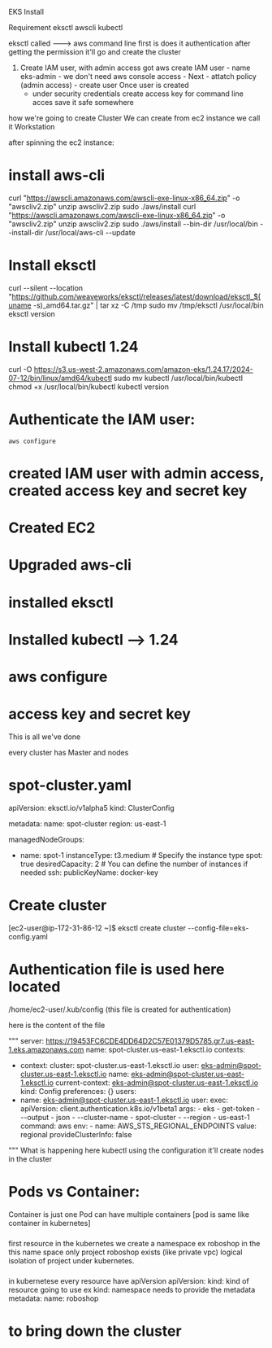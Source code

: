 EKS Install

Requirement
eksctl
awscli
kubectl

eksctl called ---> aws command line
    first is does it authentication
    after getting the permission it'll go and create the cluster

1. Create IAM user, with admin access
    got aws create IAM user 
        - name eks-admin
        - we don't need aws console access
        - Next
        - attatch policy (admin access)
        - create user
    Once user is created
    - under security credentials
     create access key for command line acces
     save it safe somewhere

how we're going to create Cluster
We can create from ec2 instance we call it Workstation

after spinning the ec2 instance:
# install aws-cli
curl "https://awscli.amazonaws.com/awscli-exe-linux-x86_64.zip" -o "awscliv2.zip"
unzip awscliv2.zip
sudo ./aws/install
curl "https://awscli.amazonaws.com/awscli-exe-linux-x86_64.zip" -o "awscliv2.zip"
unzip awscliv2.zip
sudo ./aws/install --bin-dir /usr/local/bin --install-dir /usr/local/aws-cli --update

# Install eksctl
curl --silent --location "https://github.com/weaveworks/eksctl/releases/latest/download/eksctl_$(uname -s)_amd64.tar.gz" | tar xz -C /tmp
sudo mv /tmp/eksctl /usr/local/bin
eksctl version

# Install kubectl 1.24
curl -O https://s3.us-west-2.amazonaws.com/amazon-eks/1.24.17/2024-07-12/bin/linux/amd64/kubectl
sudo mv kubectl /usr/local/bin/kubectl
chmod +x /usr/local/bin/kubectl
kubectl version

# Authenticate the IAM user:
    aws configure
# created IAM user with admin access, created access key and secret key
# Created EC2
# Upgraded aws-cli
# installed eksctl
# Installed kubectl --> 1.24
# aws configure
# access key and secret key
This is all we've done

every cluster has Master and nodes

# spot-cluster.yaml
apiVersion: eksctl.io/v1alpha5
kind: ClusterConfig

metadata:
  name: spot-cluster
  region: us-east-1

managedNodeGroups:
  - name: spot-1
    instanceType: t3.medium  # Specify the instance type
    spot: true
    desiredCapacity: 2  # You can define the number of instances if needed
    ssh:
      publicKeyName: docker-key



  # Create cluster
[ec2-user@ip-172-31-86-12 ~]$ eksctl create cluster --config-file=eks-config.yaml

# Authentication file is used here located 
/home/ec2-user/.kub/config (this file is created for authentication)

here is the content of the file

"""
 server: https://19453FC6CDE4DD64D2C57E01379D5785.gr7.us-east-1.eks.amazonaws.com
  name: spot-cluster.us-east-1.eksctl.io
contexts:
- context:
    cluster: spot-cluster.us-east-1.eksctl.io
    user: eks-admin@spot-cluster.us-east-1.eksctl.io
  name: eks-admin@spot-cluster.us-east-1.eksctl.io
current-context: eks-admin@spot-cluster.us-east-1.eksctl.io
kind: Config
preferences: {}
users:
- name: eks-admin@spot-cluster.us-east-1.eksctl.io
  user:
    exec:
      apiVersion: client.authentication.k8s.io/v1beta1
      args:
      - eks
      - get-token
      - --output
      - json
      - --cluster-name
      - spot-cluster
      - --region
      - us-east-1
      command: aws
      env:
      - name: AWS_STS_REGIONAL_ENDPOINTS
        value: regional
      provideClusterInfo: false

"""
What is happening here kubectl using the configuration it'll create nodes in the cluster

# Pods vs Container:
Container is just one
Pod can have multiple containers
[pod is same like container in kubernetes]

##### 
first resource in the kubernetes we create a namespace
ex roboshop
  in the this name space only project roboshop exists (like private vpc)
  logical isolation of project under kubernetes.
###
in kubernetese every resource have apiVersion
  apiVersion:
  kind:
  kind of resource going to use
  ex kind: namespace
  needs to provide the metadata
  metadata:
    name: roboshop
    
# to bring down the cluster




